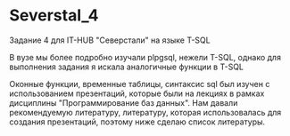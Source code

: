 # Severstal_4
Задание 4 для IT-HUB "Северстали" на языке T-SQL

В вузе мы более подробно изучали plpgsql, нежели T-SQL, однако для выполнения задания я искала аналогичные функции в T-SQL

Оконные функции, временные таблицы, синтаксис sql был изучен с использованием презентаций, которые были на лекциях в рамках дисциплины "Программирование баз данных". Нам давали рекомендуемую литературу, литературу, которая использовалась для создания презентаций, поэтому ниже сделаю список литературы. 
